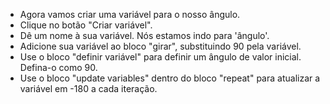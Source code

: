 - Agora vamos criar uma variável para o nosso ângulo.
- Clique no botão "Criar variável".
- Dê um nome à sua variável. Nós estamos indo para 'ângulo'.
- Adicione sua variável ao bloco "girar", substituindo 90 pela variável.
- Use o bloco "definir variável" para definir um ângulo de valor inicial. Defina-o como 90.
- Use o bloco "update variables" dentro do bloco "repeat" para atualizar a variável em -180 a cada iteração.
